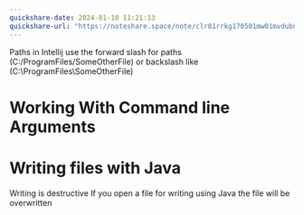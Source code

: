 ```yaml
---
quickshare-date: 2024-01-10 11:21:13
quickshare-url: "https://noteshare.space/note/clr81rrkg170501mw01mvdubn#jdbKjSr3fC/3L6wKEqIrCugoQWU6M+WHk2Zmyt2h2bU"
---
```

Paths in Intellij use the forward slash for paths (C:/ProgramFiles/SomeOtherFile) or backslash like (C:\\ProgramFiles\\SomeOtherFile)

# Working With Command line Arguments
# Writing files with Java
Writing is destructive
If you open a file for writing using Java the file will be overwritten
